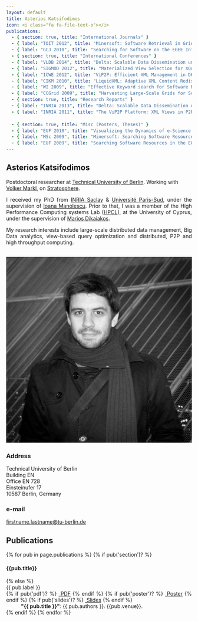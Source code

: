 ```yaml
---
layout: default
title: Asterios Katsifodimos
icon: <i class="fa fa-file-text-o"></i>
publications:
  - { section: true, title: "International Journals" }
  - { label: "TOIT 2012", title: "Minersoft: Software Retrieval in Grid and Cloud Computing Infrastructures", authors: "M. D. Dikaiakos,  A. Katsifodimos, G. Pallis", venue: "In the ACM Transactions on Internet Technology (ACM TOIT, Volume 12, Number 1, Article 2), July 2012", pdf: "assets/publications/toit2012.pdf"}
  - { label: "GCJ 2010", title: "Searching for Software on the EGEE Infrastructure", authors: "G. Pallis, A. Katsifodimos, M. D. Dikaiakos", venue: "In the Springer Journal of Grid Computing, Volume 8, Number 2, September 2010", pdf: "assets/publications/gcj10.pdf"}
  - { section: true, title: "International Conferences" }
  - { label: "VLDB 2014", title: "Delta: Scalable Data Dissemination under Capacity Constraints", authors: "K.Karanasos, A. Katsifodimos, I. Manolescu", venue: "In the Proceedings of the VLDB Endowment (PVLDB) 2013, Vol.7 No. 4. To appear in VLDB 2014, 1-5 September 2014, Hangzhou, China", pdf: "assets/publications/delta.vldb2014.pdf", extended: "assets/publications/delta.report.2013.pdf"}
  - { label: "SIGMOD 2012", title: "Materialized View Selection for XQuery Workloads", authors: "A. Katsifodimos, I. Manolescu, V. Vassalos", venue: "In the Proceedings of the ACM SIGMOD International Conference on Management of Data (SIGMOD ‘12), May 20-24 2012, Scottsdale, Arizona, USA", pdf: "assets/publications/sigmod12.pdf", poster: "assets/publications/posters/view-selection-sigmod-24.05.2012.pdf", slides: "assets/presentations/view-selection-sigmod-24.05.2012.pptx"}
  - { label: "ICWE 2012", title: "ViP2P: Efficient XML Management in DHT Networks", authors: "K. Karanasos, A. Katsifodimos, I. Manolescu, S. Zoupanos", venue: "In the Proceedings of the 12th International Conference on Web Engineering (ICWE ‘12), July 23-27 2012, Berlin, Germany", pdf: "assets/publications/icwe12.pdf", extended: "assets/publications/vip2p.report.2011.pdf"}
  - { label: "CIKM 2010", title: "LiquidXML: Adaptive XML Content Redistribution", authors: "J. Camacho-Rodriguez, A. Katsifodimos, I. Manolescu, A. Roatis", venue: "In the Proceedings of the ACM International Conference on Information and Knowledge Management (CIKM ‘10, demo track), 26-30 October 2010, Toronto Canada", pdf: "assets/publications/cikm10.pdf", poster: "assets/posters/cikm10_liquidxml.pdf"}
  - { label: "WI 2009", title: "Effective Keyword search for Software Resources installed in Large-scale Grid Infrastructures", authors: "G. Pallis, A. Katsifodimos, M.D. Dikaiakos", venue: "In the 2009 IEEE/WIC/ACM International Conference on Web Intelddgence (WI ‘09), 15-18 September 2009, Milan Italy", pdf: "assets/publications/wi2009.pdf"}
  - { label: "CCGrid 2009", title: "Harvesting Large-Scale Grids for Software Resources", authors: "A. Katsifodimos, G. Pallis, M.D. Dikaiakos", venue: "In the 9th IEEE International Symposium on Cluster Computing and the Grid (CCGrid ‘09), May 18-21, 2009. Shanghai, China", pdf: "assets/publications/ccgrid2009.pdf"}
  - { section: true, title: "Research Reports" }
  - { label: "INRIA 2013", title: "Delta: Scalable Data Dissemination under Capacity Constraints", authors: "K. Karanasos, A. Katsifodimos, I. Manolescu", venue: "INRIA Research Report (No 8385), October 2013", pdf: "assets/publications/delta.report.2013.pdf"}
  - { label: "INRIA 2011", title: "The ViP2P Platform: XML Views in P2P", authors: "K. Karanasos, A. Katsifodimos, I. Manolescu, S. Zoupanos", venue: "INRIA Research Report (No 7812), November 2011", pdf: "assets/publications/vip2p.report.2011.pdf"}

  - { section: true, title: "Misc (Posters, Theses)" }
  - { label: "EUF 2010", title: "Visualizing the Dynamics of e-Science social networks", authors: "A. Katsifodimos, J.D Fekete, A. Caddy, C. Germain-Renaud", venue: "In the 5th EGEE User Forum, April 12-15, 2010, Uppsala, Sweden", poster: "assets/publications/posters/egeeuf5_esciencesocialnetworks.pdf"}
  - { label: "MSc 2009", title: "Minersoft: Searching Software Resources in large-scale Grid and Cloud Infrastructures", authors: "A. Katsifodimos", venue: "Master Thesis, Computer Science Department, University of Cyprus, September 2009", pdf: "assets/publications/msc.thesis.pdf", slides: "assets/presentations/msc.thesis.21-09-2009.ppt"}
  - { label: "EUF 2009", title: "Searching Software Resources in the EGEE Grid", authors: "A. Katsifodimos, G. Pallis, M.D. Dikaiakos", venue: "The 4th EGEE User Forum in conjunction with the Open Grid Forum 25 (OGF), March 2-6, 2009, Catania, Italy", poster: "assets/publications/posters/egeeuf09poster.pdf"}
---
```


<div id="personal" class="row">
<div class="col-sm-8">
<h2> Asterios Katsifodimos </h2>

<p class="lead">
Postdoctoral researcher at <a href="http://www.tu-berlin.de/">Technical University of Berlin</a>. Working  with <a href="https://www.dima.tu-berlin.de/menue/mitarbeiter/volker_markl/">Volker Markl</a>, on <a href="http://stratosphere.eu/">Stratosphere</a>.
</p>

<p style="text-align: justify;">
I received my PhD from <a href="http://www.inria.fr/saclay/">INRIA Saclay</a> &amp; <a href="http://www.u-psud.fr" >Université Paris-Sud</a>, under the supervision of <a href="http://www-rocq.inria.fr/~manolesc/">Ioana Manolescu</a>. Prior to that, I was a member of the High Performance Computing systems Lab (<a href="http://grid.ucy.ac.cy">HPCL</a>), at the University of Cyprus, under the supervision of <a href="http://www.cs.ucy.ac.cy/~mdd/">Marios Dikaiakos</a>. 
</p>

<p style="text-align: justify;">
My research interests include large-scale distributed data management, Big Data analytics, view-based query optimization and distributed, P2P and high throughput computing.</p>

<!-- <p style="text-align: justify;">
I come from <a href="http://maps.google.com/maps?hl=en&amp;q=ormylia+chalkidiki+greece&amp;ie=UTF8&amp;hq=&amp;hnear=Ormylia,+Chalcidice,+Greece&amp;ei=xKrrTPfTH4SChQfV7OyZAQ&amp;oi=geocode_result&amp;ved=0CBIQ8gEwAA&amp;t=h&amp;ll=38.479395,24.169922&amp;spn=10.05654,14.084473&amp;z=6" class="urlextern" target="_blank" title="http://maps.google.com/maps?hl=en&amp;q=ormylia+chalkidiki+greece&amp;ie=UTF8&amp;hq=&amp;hnear=Ormylia,+Chalcidice,+Greece&amp;ei=xKrrTPfTH4SChQfV7OyZAQ&amp;oi=geocode_result&amp;ved=0CBIQ8gEwAA&amp;t=h&amp;ll=38.479395,24.169922&amp;spn=10.05654,14.084473&amp;z=6"  rel="nofollow">Ormylia</a>, Greece and I enjoy cooking, wine, photography and fishing.</p> -->
</div>

<div class="col-sm-4">
<br/>
      <img src="assets/asterios.katsifodimos.jpg" class="img-thumbnail" alt="Asterios Kαtsifodimos - Αστέριος Κατσιφοδήμος">
</div>

</div>

<!-- -------------------------------------------------------------------- -->

<div id="contact" class="row">

<div class="col-sm-4">

<h3> <span class="fa fa-map-marker"></span> Address</h3>

Technical University of Berlin<br/>
Building EN<br/>
Office EN 728<br/>
Einsteinufer 17<br/>
10587 Berlin, Germany

</div>

<div class="col-sm-4">
<h3> <span class="fa fa-envelope"></span> e-mail</h3>

firstname.lastname@tu-berlin.de

</div>
</div>

<!-- -------------------------------------------------------------------- -->

<div id="publications" class="row">



<div style="text-align: justify;" class="col-sm-11">
<h2>Publications</h2>

<dl class="dl-horizontal">
{% for pub in page.publications %}
{% if pub('section')? %}
<h4>{{pub.title}}</h4>
{% else %}
 <dt><span class="label label-primary">{{ pub.label }}</span><br/>
    {% if pub('pdf')? %}
		<a href="{{ pub.pdf }}" class="btn btn-default btn-xs"><i class="fa fa-download"></i>&nbsp;PDF</a>
    {% endif %}
    {% if pub('poster')? %}
		<a href="{{ pub.poster }}" class="btn btn-default btn-xs"><i class="fa fa-download"></i>&nbsp;Poster</a>
    {% endif %}
    {% if pub('slides')? %}
		<a href="{{ pub.slides }}" class="btn btn-default btn-xs"><i class="fa fa-download"></i>&nbsp;Slides</a>
    {% endif %}
	</dt>
  <dd>
    <strong>"{{ pub.title }}"</strong>: {{ pub.authors }}. {{pub.venue}}. 
  </dd>
{% endif %}
{% endfor %}
</dl>

</div>



